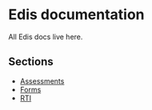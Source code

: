 # Edis documentation

All Edis docs live here.

## Sections
- [Assessments](assessments)
- [Forms](forms)
- [RTI](rti)
